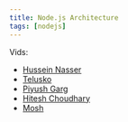 ```yaml
---
title: Node.js Architecture
tags: [nodejs]
---
```


<!-- TODO: write details -->

Vids:

- [Hussein Nasser](https://youtu.be/DaU1-XoANig?si=GmvZBA6sXuKJwxlO)
- [Telusko](https://youtu.be/YSyFSnisip0?si=usbQIlxsp4vCRF3j)
- [Piyush Garg](https://youtu.be/_eJ6KAb56Gw?si=xqQhJokl8lufi2PU)
- [Hitesh Choudhary](https://youtu.be/ooBxSg1Cl1w?si=y8sR6W0icFTy3rxU)
- [Mosh](https://youtu.be/XUSHH0E-7zk?si=gs8fzLUGwfqgTzW3)
